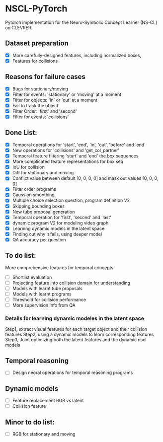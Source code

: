 # NSCL-PyTorch
Pytorch implementation for the Neuro-Symbolic Concept Learner (NS-CL) on CLEVRER.


## Dataset preparation
- [x] More carefully-designed features, including normalized boxes,
- [x] Features for collisions

## Reasons for failure cases
- [x] Bugs for stationary/moving
- [x] Filter for events: 'stationary' or 'moving' at a moment
- [x] Filter for objects: 'in' or 'out' at a moment
- [x] Fail to track the object
- [x] Filter Order: 'first' and 'second' 
- [x] Filter for events: 'collisions'

## Done List:
- [x] Temporal operations for 'start', 'end', 'in', 'out', 'before' and 'end'
- [x] New operations for 'collisions' and  'get_col_partner' 
- [x] Temporal feature filtering 'start' and 'end' the box sequences
- [x] More complicated feature representations for box seq
- [x] IoU for collision
- [x] Diff for stationary and moving
- [x] Conflict value between default [0, 0, 0, 0] and mask out values [0, 0, 0, 0]
- [x] Filter order programs
- [x] Gaussion smoothing
- [x] Multiple choice selection question, program definition V2
- [x] Skipping bounding boxes
- [x] New tube proposal generation
- [x] Temporal operation for 'first', 'second' and 'last'
- [x] dynamic program V2 for modeling video graph
- [x] Learning dynamic models in the latent space
- [x] Finding out why it fails, using deeper model
- [x] QA accuracy per question

## To do list:
More comprehensive features for temporal concepts 
- [ ] Shortlist evaluation
- [ ] Projecting feature into collision domain for understanding
- [ ] Models with learnt tube proposals
- [ ] Models with learnt programs
- [ ] Threshold for collision performance
- [ ] More supervision info from QA

### Details for learning dynamic modeles in the latent space
Step1, extract visual features for each target object and their collision features
Step2, using a dynamic models to learn corresponding features
Step3, Joint optimizing both the latent features and the dynamic nscl models

## Temporal reasoning
- [ ] Design neoral operations for temporal reasoning programs

## Dynamic models
- [ ] Feature replacement RGB vs latent
- [ ] Collision feature

## Minor to do list:
- [ ] RGB for stationary and moving
